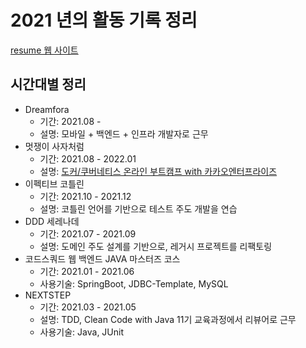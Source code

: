 # 2021 년의 활동 기록 정리

[resume 웹 사이트](https://resume.pyro-squad.com/)

## 시간대별 정리

- Dreamfora
  - 기간: 2021.08 -
  - 설명: 모바일 + 백엔드 + 인프라 개발자로 근무
- 멋쟁이 사자처럼
  - 기간: 2021.08 - 2022.01
  - 설명: [도커/쿠버네티스 온라인 부트캠프 with 카카오엔터프라이즈](https://classlion.net/class/detail/21?fbclid=IwAR0Vy-nsePxMIUcnIH679-nFWboz6zDE2P29oswlzoQOdw8qWKK9jMPB1Pc)
- 이펙티브 코틀린
  - 기간: 2021.10 - 2021.12
  - 설명: 코틀린 언어를 기반으로 테스트 주도 개발을 연습
- DDD 세레나데
  - 기간: 2021.07 - 2021.09
  - 설명: 도메인 주도 설계를 기반으로, 레거시 프로젝트를 리팩토링
- 코드스쿼드 웹 백엔드 JAVA 마스터즈 코스
  - 기간: 2021.01 - 2021.06
  - 사용기술: SpringBoot, JDBC-Template, MySQL
- NEXTSTEP
  - 기간: 2021.03 - 2021.05
  - 설명: TDD, Clean Code with Java 11기 교육과정에서 리뷰어로 근무
  - 사용기술: Java, JUnit
